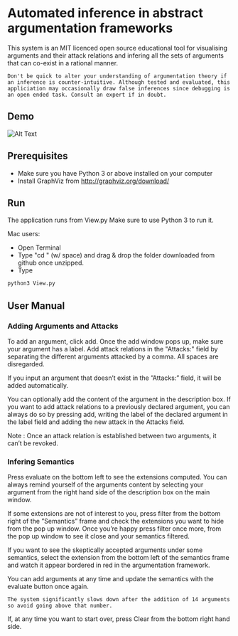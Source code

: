 # Automated inference in abstract argumentation frameworks

This system is an MIT licenced open source educational tool for visualising arguments and their attack relations and infering all the sets of arguments that can co-exist in a rational manner.

`Don't be quick to alter your understanding of argumentation theory if an inference is counter-intuitive. Although tested and evaluated, this appliciation may occasionally draw false inferences since debugging is an open ended task. Consult an expert if in doubt.`

## Demo
![Alt Text](https://media.giphy.com/media/2dbYilbYsuuskwfza1/giphy.gif)
## Prerequisites

  - Make sure you have Python 3 or above installed on your computer
  - Install GraphViz from http://graphviz.org/download/

## Run

The application runs from View.py
Make sure to use Python 3 to run it.

Mac users:
 - Open Terminal
 - Type "cd " (w/ space) and drag & drop the folder downloaded from github once unzipped.
 - Type
```sh
python3 View.py
```

## User Manual
### Adding Arguments and Attacks
To add an argument, click add.
Once the add window pops up, make sure your argument has a label.
Add attack relations in the "Attacks:" field by separating the different arguments attacked by a comma. All spaces are disregarded.

If you input an argument that doesn’t exist in the ”Attacks:” field, it will be added automatically.

You can optionally add the content of the argument in the description box.
If you want to add attack relations to a previously declared argument, you can always do so by pressing add, writing the label of the declared argument in the label field and adding the new attack in the Attacks field.

Note : Once an attack relation is established between two arguments, it can’t be revoked.

### Infering Semantics
Press evaluate on the bottom left to see the extensions computed.
You can always remind yourself of the arguments content by selecting your argument from the right hand side of the description box on the main window.

If some extensions are not of interest to you, press filter from the bottom right of the ”Semantics” frame and check the extensions you want to hide from the pop up window.
Once you’re happy press filter once more, from the pop up window to see it close and your semantics filtered.

If you want to see the skeptically accepted arguments under some semantics, select the extension from the bottom left of the semantics frame and watch it appear bordered in red in the argumentation framework.

You can add arguments at any time and update the semantics with the evaluate button once again.

`The system significantly slows down after the addition of 14 arguments so avoid going above that number.`

If, at any time you want to start over, press Clear from the bottom right hand side.
